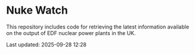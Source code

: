 # Nuke Watch

This repository includes code for retrieving the latest information available on the output of EDF nuclear power plants in the UK.

Last updated: 2025-09-28 12:28